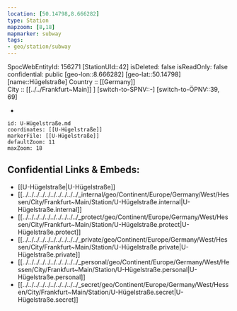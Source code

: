 ```yaml
---
location: [50.14798,8.666282] 
type: Station 
mapzoom: [8,18] 
mapmarker: subway 
tags:
- geo/station/subway
---
```

SpocWebEntityId: 156271
[StationUId::42] 
isDeleted: false
isReadOnly: false
confidential: public
[geo-lon::8.666282] 
[geo-lat::50.14798] 
[name::Hügelstraße] 
Country :: [[Germany]]  
City :: [[../../Frankfurt~Main]] ] 
[switch-to-SPNV::-] 
[switch-to-ÖPNV::39, 69] 

-

```leaflet
id: U-Hügelstraße.md
coordinates: [[U-Hügelstraße]] 
markerFile: [[U-Hügelstraße]] 
defaultZoom: 11 
maxZoom: 18
```


## Confidential Links & Embeds: 
- [[U-Hügelstraße|U-Hügelstraße]] 
- [[../../../../../../../../../../_internal/geo/Continent/Europe/Germany/West/Hessen/City/Frankfurt~Main/Station/U-Hügelstraße.internal|U-Hügelstraße.internal]] 
- [[../../../../../../../../../../_protect/geo/Continent/Europe/Germany/West/Hessen/City/Frankfurt~Main/Station/U-Hügelstraße.protect|U-Hügelstraße.protect]] 
- [[../../../../../../../../../../_private/geo/Continent/Europe/Germany/West/Hessen/City/Frankfurt~Main/Station/U-Hügelstraße.private|U-Hügelstraße.private]] 
- [[../../../../../../../../../../_personal/geo/Continent/Europe/Germany/West/Hessen/City/Frankfurt~Main/Station/U-Hügelstraße.personal|U-Hügelstraße.personal]] 
- [[../../../../../../../../../../_secret/geo/Continent/Europe/Germany/West/Hessen/City/Frankfurt~Main/Station/U-Hügelstraße.secret|U-Hügelstraße.secret]] 
